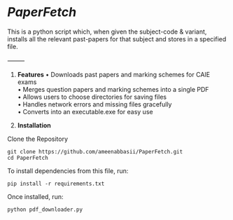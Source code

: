 # ***PaperFetch***
This is a python script which, when given the subject-code & variant, installs all the relevant past-papers for that subject and stores in a specified file.

⸻

1. **Features**
	•	Downloads past papers and marking schemes for CAIE exams \
	•	Merges question papers and marking schemes into a single PDF \
	•	Allows users to choose directories for saving files \
	•	Handles network errors and missing files gracefully \
	•	Converts into an executable.exe for easy use

2. **Installation**

Clone the Repository
```
git clone https://github.com/ameenabbasii/PaperFetch.git
cd PaperFetch
```
   
To install dependencies from this file, run:
```
pip install -r requirements.txt
```

Once installed, run: 
```
python pdf_downloader.py
```
